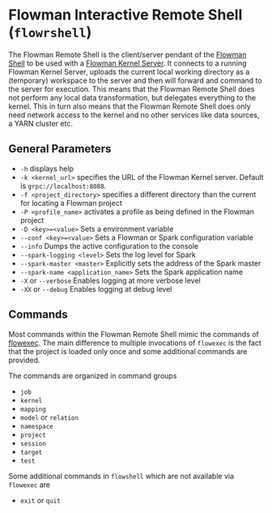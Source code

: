 # Flowman Interactive Remote Shell (`flowrshell`)

The Flowman Remote Shell is the client/server pendant of the [Flowman Shell](../flowshell/index.md) to be used
with a [Flowman Kernel Server](../flowman-kernel/index.md). It connects to a running Flowman Kernel Server,
uploads the current local working directory as a (temporary) workspace to the server and then will forward and
command to the server for execution. This means that the Flowman Remote Shell does not perform any local data
transformation, but delegates everything to the kernel. This in turn also means that the Flowman Remote Shell does
only need network access to the kernel and no other services like data sources, a YARN cluster etc.


## General Parameters
* `-h` displays help
* `-k <kernel_url>` specifies the URL of the Flowman Kernel server. Default is `grpc://localhost:8088`.
* `-f <project_directory>` specifies a different directory than the current for locating a Flowman project
* `-P <profile_name>` activates a profile as being defined in the Flowman project
* `-D <key>=<value>` Sets a environment variable
* `--conf <key>=<value>` Sets a Flowman or Spark configuration variable
* `--info` Dumps the active configuration to the console
* `--spark-logging <level>` Sets the log level for Spark
* `--spark-master <master>` Explicitly sets the address of the Spark master
* `--spark-name <application_name>` Sets the Spark application name
* `-X` or `--verbose` Enables logging at more verbose level
* `-XX` or `--debug` Enables logging at debug level


## Commands

Most commands within the Flowman Remote Shell mimic the commands of [flowexec](../flowexec/index.md). The main difference 
to multiple invocations of `flowexec` is the fact that the project is loaded only once and some additional commands are 
provided.

The commands are organized in command groups
* `job`
* `kernel`
* `mapping`
* `model` or `relation`
* `namespace`
* `project`
* `session`
* `target`
* `test`

Some additional commands in `flowshell` which are not available via `flowexec` are
* `exit` or `quit`
